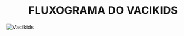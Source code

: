  # <center>**FLUXOGRAMA DO VACIKIDS**<center>
![Vacikids](https://user-images.githubusercontent.com/78969637/193409511-586315e2-257b-487b-bd20-001c1758e849.png)
  


